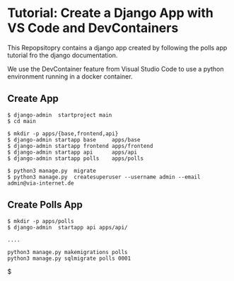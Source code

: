 # Tutorial: Create a Django App with VS Code and DevContainers

This Repopsitopry contains a django app created by following the polls app tutorial fro the django documentation.

We use the DevContainer feature from Visual Studio Code to use a python environment running in a docker container.

## Create App

```
$ django-admin  startproject main
$ cd main
```

```
$ mkdir -p apps/{base,frontend,api}
$ django-admin startapp base     apps/base
$ django-admin startapp frontend apps/frontend
$ django-admin startapp api      apps/api
$ django-admin startapp polls    apps/polls
```

```
$ python3 manage.py  migrate
$ python3 manage.py  createsuperuser --username admin --email admin@via-internet.de

```
## Create Polls App

```
$ mkdir -p apps/polls
$ django-admin  startapp api apps/api/
```

```
....
```


```
python3 manage.py makemigrations polls
python3 manage.py sqlmigrate polls 0001

```
$
```